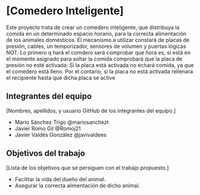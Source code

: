 # [Comedero Inteligente]
Este proyecto trata de crear un comedero inteligente, que distribuya la comida en un determinado espacio horario, para la correcta alimentación de los animales domésticos.
El mecanismo a utilizar constará de placas de presión, cables, un temporizador, sensores de volumen y puertas lógicas NOT.
Lo primero q hará el comdero será comprobar que hora es, si está en el momento asignado para soltar la comida comprobará que la placa de presión no esté activada:
Si la placa está activada no echará comida, ya que el comedero está lleno. Por el contario, si la placa no está activada rellenara el recipiente hasta que dicha placa se active



## Integrantes del equipo

[Nombres, apellidos, y usuario GitHub de los integrantes del equipo.] 

- Mario Sánchez Trigo @mariosanchezt
- Javier Romo Gil @Romoj21
- Javier Valdés González @javivaldees

## Objetivos del trabajo

[Lista de los objetivos que se persiguen con el trabajo propuesto.]
- Facilitar la vida del dueño del animal.
- Asegurar la correcta alimentación de dicho animal.
